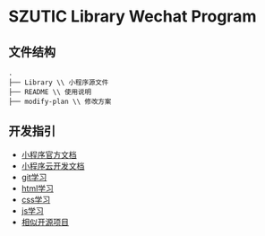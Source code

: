 # SZUTIC Library Wechat Program

## 文件结构
```
.
├── Library \\ 小程序源文件
├── README \\ 使用说明
├── modify-plan \\ 修改方案
```

## 开发指引

- [小程序官方文档](https://developers.weixin.qq.com/miniprogram/dev/)
- [小程序云开发文档](https://developers.weixin.qq.com/miniprogram/dev/wxcloud/basis/getting-started.html)
- [git学习](https://www.liaoxuefeng.com/wiki/0013739516305929606dd18361248578c67b8067c8c017b000)
- [html学习](http://www.w3school.com.cn/html/index.asp)
- [css学习](http://www.w3school.com.cn/css/index.asp)
- [js学习](https://www.liaoxuefeng.com/wiki/001434446689867b27157e896e74d51a89c25cc8b43bdb3000)
- [相似开源项目](https://github.com/imageslr/weapp-library)